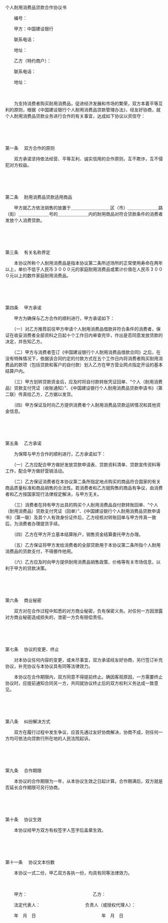 



个人耐用消费品贷款合作协议书



 

　　编号：　　

　　甲方：中国建设银行

　　联系电话：

　　地址：　　

　　乙方（特约商户）：

　　联系电话：

　　地址：　　

　　

　　为支持消费者购买耐用消费品，促进经济发展和市场的繁荣，双方本着平等互利的原则，根据《中国建设银行个人耐用消费品贷款管理办法》，经友好协商，就个人耐用消费品贷款业务进行合作的有关事宜，达成如下协议以资信守：

　　

　　

第一条
　双方合作的原则

　　双方承诺坚持依法经营、平等互利、诚实信用的合作原则，互不欺诈，互不侵犯对方权益。

　　

　　

第二条
　耐用消费品贷款适用商品

　　甲方就乙方依法销售的放置于＿＿＿＿＿＿＿＿＿区（市）＿＿＿＿＿＿＿路（街）＿＿＿＿＿＿＿号的＿＿＿＿＿＿＿内的耐用商品对符合贷款条件的消费者发放个人消费贷款。

　　

　　

第三条
　有关名称界定

　　本协议所称个人耐用消费品是指本协议第二条所述场所的正常使用寿命在两年以上，单价不低于人民币３０００元的家庭耐用消费品或累计价值在人民币３０００元以上的数件家庭耐用消费品。

　　

　　

第四条
　甲方承诺

　　甲方为确保与乙方合作的顺利进行，甲方承诺如下：

　　（一）对乙方推荐前往甲方申请个人耐用消费品借款并符合条件的消费者，保证在收妥消费者全部资料之日起十个工作日内审查完毕，作出是否同意发放贷款的决定，并告知乙方。

　　（二）甲方与消费者签订《中国建设银行个人耐用消费品借款合同》之后，在没有特殊情况下，依据该合同约定的付款方式在五个工作日内将消费者购买耐用消费品的款项（包括贷款和客户的自付款）划入乙方在甲方营业网点指定开设的基本结算户内。

　　（三）甲方划转贷款资金后，应及时将自付款转账凭证回单、“个人（耐用消费品）贷款支付凭证（收账通知）”、《中国建设银行个人耐用消费品贷款申请书》（第二联）传真给乙方，乙方据以发货。

　　（四）甲方保证及时向乙方提供消费者个人耐用消费品贷款运转情况和其他资金信息。

　　

　　

第五条
　乙方承诺

　　为保障与甲方合作的顺利进行，乙方承诺如下：

　　（一）乙方应配合甲方做好发放贷款申请表、贷款资料清单、贷款宣传资料等工作，配合甲方做好营销活动。

　　（二）乙方保证消费者在本协议第二条所指定地点购买的商品符合国家的有关商品质量标准和商品销售的合法性。若消费者和乙方就购售的商品有争议，由消费者和乙方按国家现行法律规定解决，与甲方无关。

　　（三）消费者在持有甲方出具的购买个人耐用消费品自付款转账回单、“个人（耐用消费品）贷款支付凭证（回单）”、《中国建设银行个人耐用消费品贷款申请书》（第一联）及其个人有效身份证件后，乙方经核对转账回单与甲方传真一致后，为消费者办理提货手续。

　　（四）乙方在甲方开立基本结算账户，销售资金结算委托甲方办理。

　　（五）乙方保证将甲方发给消费者的全部贷款用于本协议第二条所指个人耐用消费品的货款支付，不得挪作他用。

　　（六）乙方应及时向甲方提供耐用消费品销售政策、价格等有关市场信息，以利于甲方的贷款决策。

　　

　　

第六条
　商业秘密

　　双方对在合作过程中知悉的对方商业秘密，负有保密义务。对任何一方因泄露对方商业秘密造成损失的，泄密一方负有赔偿责任。

　　

　　

第七条
　协议的变更、终止

　　对本协议任何内容的变更，或未尽事宜，双方承诺经友好协商，另行签订补充协议，补充协议与本协议具有同等法律效力。

　　本协议在合作期限内，双方同意不得提前终止。确因客观原因，一方需要终止协议时，应提前通知合同另一方，共同就协议终止后的双方权利义务达成一致意见。

　　

　　

第八条
　纠纷解决方式

　　双方在履行过程中发生争议，应首先通过友好协商解决，协商不成，则任何一方均可依法向贷款行所在地的人民法院起诉。

　　

　　

第九条
　合作期限

　　本协议的合作期限为一年，从本协议生效之日起计算。合作期满后，双方就是否延长合作期限可另行协商。

　　

　　

第十条
　协议生效

　　本协议经甲方双方有权签字人签字后盖章生效。

　　

　　

第十一条
　协议文本份数

　　本协议一式二份，甲乙双方各执一份，均具有同等法律效力。　　　　

　　

　　甲方：　　　　　　　　　　　　　　　乙方：　　

　　法定代表人：　　　　　　　　　　 负责人（或授权代理人）：

　　年　月　日　　　　　　　　　　　　　　　年　月　日